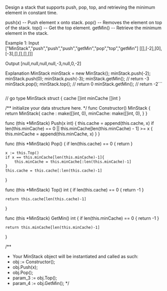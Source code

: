 Design a stack that supports push, pop, top, and retrieving the minimum element in constant time.

push(x) -- Push element x onto stack.
pop() -- Removes the element on top of the stack.
top() -- Get the top element.
getMin() -- Retrieve the minimum element in the stack.
 

Example 1:
Input
["MinStack","push","push","push","getMin","pop","top","getMin"]
[[],[-2],[0],[-3],[],[],[],[]]

Output
[null,null,null,null,-3,null,0,-2]

Explanation
MinStack minStack = new MinStack();
minStack.push(-2);
minStack.push(0);
minStack.push(-3);
minStack.getMin(); // return -3
minStack.pop();
minStack.top();    // return 0
minStack.getMin(); // return -2```
```
```
// go
type MinStack struct {
    cache []int
    minCache []int
}


/** initialize your data structure here. */
func Constructor() MinStack {
    return MinStack{
        cache : make([]int, 0),
        minCache: make([]int, 0),
    }
}


func (this *MinStack) Push(x int)  {
    this.cache = append(this.cache, x)
    if len(this.minCache) == 0 || this.minCache[len(this.minCache) - 1] >= x {
        this.minCache = append(this.minCache, x)
    }
}


func (this *MinStack) Pop()  {
    if len(this.cache) == 0 {
        return 
    }
    
    x := this.Top()
    if x == this.minCache[len(this.minCache)-1]{
        this.minCache = this.minCache[:len(this.minCache)-1]
    }
    this.cache = this.cache[:len(this.cache)-1]
}


func (this *MinStack) Top() int {
    if len(this.cache) == 0 {
        return -1
    }
    
    return this.cache[len(this.cache)-1]
}


func (this *MinStack) GetMin() int {
    if len(this.minCache) == 0 {
        return -1
    }
    
    return this.minCache[len(this.minCache)-1]
}


/**
 * Your MinStack object will be instantiated and called as such:
 * obj := Constructor();
 * obj.Push(x);
 * obj.Pop();
 * param_3 := obj.Top();
 * param_4 := obj.GetMin();
 */
```
